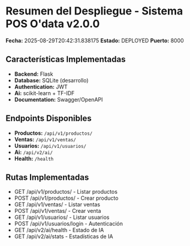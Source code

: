 # Resumen del Despliegue - Sistema POS O'data v2.0.0

**Fecha:** 2025-08-29T20:42:31.838175
**Estado:** DEPLOYED
**Puerto:** 8000

## Características Implementadas

- **Backend:** Flask
- **Database:** SQLite (desarrollo)
- **Authentication:** JWT
- **Ai:** scikit-learn + TF-IDF
- **Documentation:** Swagger/OpenAPI

## Endpoints Disponibles

- **Productos:** `/api/v1/productos/`
- **Ventas:** `/api/v1/ventas/`
- **Usuarios:** `/api/v1/usuarios/`
- **Ai:** `/api/v2/ai/`
- **Health:** `/health`

## Rutas Implementadas

- GET /api/v1/productos/ - Listar productos
- POST /api/v1/productos/ - Crear producto
- GET /api/v1/ventas/ - Listar ventas
- POST /api/v1/ventas/ - Crear venta
- GET /api/v1/usuarios/ - Listar usuarios
- POST /api/v1/usuarios/login - Autenticación
- GET /api/v2/ai/health - Estado de IA
- GET /api/v2/ai/stats - Estadísticas de IA
